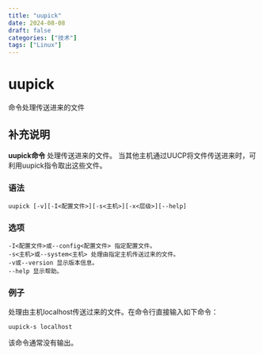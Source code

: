 ```yaml
---
title: "uupick"
date: 2024-08-08
draft: false
categories: ["技术"]
tags: ["Linux"]
---
```

uupick
===

命令处理传送进来的文件

## 补充说明

**uupick命令** 处理传送进来的文件。 当其他主机通过UUCP将文件传送进来时，可利用uupick指令取出这些文件。

###  语法

```shell
uupick [-v][-I<配置文件>][-s<主机>][-x<层级>][--help]
```

###  选项

```shell
-I<配置文件>或--config<配置文件> 指定配置文件。
-s<主机>或--system<主机> 处理由指定主机传送过来的文件。
-v或--version 显示版本信息。
--help 显示帮助。
```

### 例子

处理由主机localhost传送过来的文件。在命令行直接输入如下命令：

```shell
uupick-s localhost
```

该命令通常没有输出。


